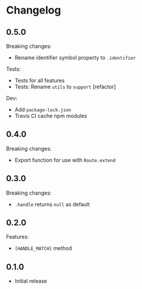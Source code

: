 # Changelog

## 0.5.0

Breaking changes:

* Rename identifier symbol property to `.identifier`

Tests:

* Tests for all features
* Tests: Rename `utils` to `support` [refactor]

Dev:

* Add `package-lock.json`
* Travis CI cache npm modules

## 0.4.0

Breaking changes:

* Export function for use with `Route.extend`

## 0.3.0

Breaking changes:

* `.handle` returns `null` as default

## 0.2.0

Features:

* `[HANDLE_MATCH]` method

## 0.1.0

* Initial release
